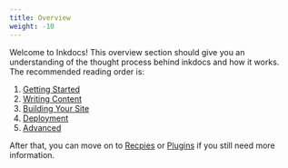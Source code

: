 ```yaml
---
title: Overview
weight: -10
---
```


Welcome to Inkdocs! This overview section should give you an understanding of the thought process behind inkdocs and how it works. The recommended reading order is:

1. [Getting Started](/documentation/overview/getting-started)
2. [Writing Content](/documentation/overview/writing-content)
3. [Building Your Site](/documentation/overview/constructing-your-site)
4. [Deployment](/documentation/overview/deployment)
5. [Advanced](/documentation/overview/advanced)

After that, you can move on to [Recpies](/documentation/recpies) or [Plugins](/documentation/plugins) if you still need more information.
